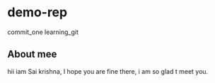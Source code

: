 # demo-rep
commit_one
learning_git


## About mee

hii iam Sai krishna, I hope you are fine there, i am so glad t meet you. 